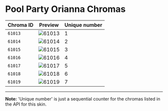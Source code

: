 # Pool Party Orianna Chromas

| Chroma ID | Preview | Unique number |
|---|---|---|
| `61013` | ![61013](https://raw.communitydragon.org/latest/plugins/rcp-be-lol-game-data/global/default/v1/champion-chroma-images/61/61013.png) | 1 |
| `61014` | ![61014](https://raw.communitydragon.org/latest/plugins/rcp-be-lol-game-data/global/default/v1/champion-chroma-images/61/61014.png) | 2 |
| `61015` | ![61015](https://raw.communitydragon.org/latest/plugins/rcp-be-lol-game-data/global/default/v1/champion-chroma-images/61/61015.png) | 3 |
| `61016` | ![61016](https://raw.communitydragon.org/latest/plugins/rcp-be-lol-game-data/global/default/v1/champion-chroma-images/61/61016.png) | 4 |
| `61017` | ![61017](https://raw.communitydragon.org/latest/plugins/rcp-be-lol-game-data/global/default/v1/champion-chroma-images/61/61017.png) | 5 |
| `61018` | ![61018](https://raw.communitydragon.org/latest/plugins/rcp-be-lol-game-data/global/default/v1/champion-chroma-images/61/61018.png) | 6 |
| `61019` | ![61019](https://raw.communitydragon.org/latest/plugins/rcp-be-lol-game-data/global/default/v1/champion-chroma-images/61/61019.png) | 7 |

---

**Note:** 'Unique number' is just a sequential counter for the chromas listed in the API for this skin.